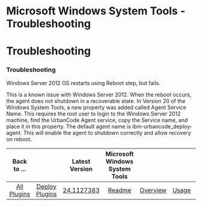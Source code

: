 
Microsoft Windows System Tools - Troubleshooting
================================================

# Troubleshooting



### Troubleshooting




 


Windows Server 2012 OS restarts using Reboot step, but fails. 


This is a known issue with
 Windows Server 2012. When the reboot occurs, the agent does not shutdown in a recoverable state. In Version 20 of the 
Windows System Tools, a new property was added called Agent Service Name. This requires the root user to login to the 
Windows Server 2012 machine, find the UrbanCode Agent service, copy the Service name, and place it in this property. The
 default agent name is ibm-urbancode\_deploy-agent. This will enable the agent to shutdown correctly and allow recovery 
on reboot.




|Back to ...||Latest Version|Microsoft Windows System Tools |||||
| :---: | :---: | :---: | :---: | :---: | :---: | :---: | :---: |
|[All Plugins](../../index.md)|[Deploy Plugins](../README.md)|[24.1127383](https://raw.githubusercontent.com/UrbanCode/IBM-UCD-PLUGINS/main/files/WindowsSystemTools/ucd-WindowsSystemTools-24.1127383.zip)|[Readme](README.md)|[Overview](overview.md)|[Usage](usage.md)|[Steps](steps.md)|[Downloads](downloads.md)|
